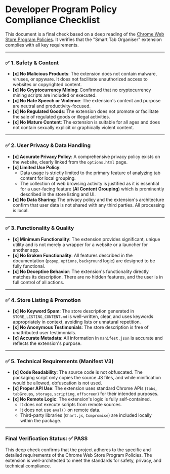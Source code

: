 # Developer Program Policy Compliance Checklist

This document is a final check based on a deep reading of the [Chrome Web Store Program Policies](https://developer.chrome.com/docs/webstore/program-policies). It verifies that the "Smart Tab Organiser" extension complies with all key requirements.

---

### ✅ 1. Safety & Content

- **[x] No Malicious Products**: The extension does not contain malware, viruses, or spyware. It does not facilitate unauthorized access to websites or copyrighted content.
- **[x] No Cryptocurrency Mining**: Confirmed that no cryptocurrency mining scripts are included or executed.
- **[x] No Hate Speech or Violence**: The extension's content and purpose are neutral and productivity-focused.
- **[x] No Regulated Goods**: The extension does not promote or facilitate the sale of regulated goods or illegal activities.
- **[x] No Mature Content**: The extension is suitable for all ages and does not contain sexually explicit or graphically violent content.

---

### ✅ 2. User Privacy & Data Handling

- **[x] Accurate Privacy Policy**: A comprehensive privacy policy exists on the website, clearly linked from the `options.html` page.
- **[x] Limited Use Policy**:
  - Data usage is strictly limited to the primary feature of analyzing tab content for local grouping.
  - The collection of web browsing activity is justified as it is essential for a user-facing feature (**AI Content Grouping**) which is prominently described in the store listing and UI.
- **[x] No Data Sharing**: The privacy policy and the extension's architecture confirm that user data is not shared with any third parties. All processing is local.

---

### ✅ 3. Functionality & Quality

- **[x] Minimum Functionality**: The extension provides significant, unique utility and is not merely a wrapper for a website or a launcher for another app.
- **[x] No Broken Functionality**: All features described in the documentation (`popup`, `options`, `background` logic) are designed to be fully functional.
- **[x] No Deceptive Behavior**: The extension's functionality directly matches its description. There are no hidden features, and the user is in full control of all actions.

---

### ✅ 4. Store Listing & Promotion

- **[x] No Keyword Spam**: The store description generated in `STORE_LISTING_CONTENT.md` is well-written, clear, and uses keywords appropriately in context, avoiding lists or unnatural repetition.
- **[x] No Anonymous Testimonials**: The store description is free of unattributed user testimonials.
- **[x] Accurate Metadata**: All information in `manifest.json` is accurate and reflects the extension's purpose.

---

### ✅ 5. Technical Requirements (Manifest V3)

- **[x] Code Readability**: The source code is not obfuscated. The packaging script only copies the source JS files, and while minification would be allowed, obfuscation is not used.
- **[x] Proper API Use**: The extension uses standard Chrome APIs (`tabs`, `tabGroups`, `storage`, `scripting`, `offscreen`) for their intended purposes.
- **[x] No Remote Logic**: The extension's logic is fully self-contained.
  - It does not execute scripts from remote sources.
  - It does not use `eval()` on remote data.
  - Third-party libraries (`Chart.js`, `Compromise`) are included locally within the package.

---

### Final Verification Status: ✅ **PASS**

This deep check confirms that the project adheres to the specific and detailed requirements of the Chrome Web Store Program Policies. The extension is well-architected to meet the standards for safety, privacy, and technical compliance.
